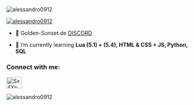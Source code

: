 <p align="left"> <img src="https://komarev.com/ghpvc/?username=alessandro0912&label=Profile%20views&color=0e75b6&style=flat" alt="alessandro0912" /> </p>

<p align="left"> <a href="https://github.com/ryo-ma/github-profile-trophy"><img src="https://github-profile-trophy.vercel.app/?username=alessandro0912" alt="alessandro0912" /></a> </p>

- 🔭 Golden-Sunset.de [DISCORD](https://discord.gg/duNssuCyBS)

- 🌱 I’m currently learning **Lua (5.1) + (5.4), HTML & CSS + JS, Python, SQL**

<h3 align="left">Connect with me:</h3>
<p align="left">
<a href="https://discord.gg/duNssuCyBS" target="blank"><img align="center" src="https://raw.githubusercontent.com/rahuldkjain/github-profile-readme-generator/master/src/images/icons/Social/discord.svg" alt="Sx4XpUmRby" height="30" width="40" /></a>
</p>

<p><img align="center" src="https://github-readme-stats.vercel.app/api/top-langs?username=alessandro0912&show_icons=true&locale=en&layout=compact" alt="alessandro0912" /></p>
